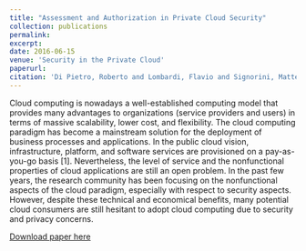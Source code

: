 ```yaml
---
title: "Assessment and Authorization in Private Cloud Security"
collection: publications
permalink: 
excerpt:
date: 2016-06-15
venue: 'Security in the Private Cloud'
paperurl:
citation: 'Di Pietro, Roberto and Lombardi, Flavio and Signorini, Matteo: Assessment and Authorization in Private Cloud Security - Security in the Private Cloud, CRCPress - 2016'
---
```

Cloud computing is nowadays a well-established computing model that provides many advantages to organizations (service providers and users) in terms of massive scalability, lower cost, and flexibility. The cloud computing paradigm has become a mainstream solution for the deployment of business processes and applications. In the public cloud vision, infrastructure, platform, and software services are provisioned on a pay-as-you-go basis [1]. Nevertheless, the level of service and the nonfunctional properties of cloud applications are still an open problem. In the past few years, the research community has been focusing on the nonfunctional aspects of the cloud paradigm, especially with respect to security aspects. However, despite these technical and economical benefits, many potential cloud consumers are still hesitant to adopt cloud computing due to security and privacy concerns.

[Download paper here](https://books.google.it/books?hl=en&lr=&id=wxsNDgAAQBAJ&oi=fnd&pg=PA271&dq=info:6D05PjgKhHwJ:scholar.google.com&ots=pEZOgKFiaB&sig=YMS0jSkf6xAuSB13g7O5S9BVogI&redir_esc=y#v=onepage&q&f=false)